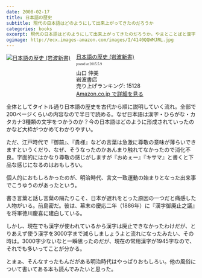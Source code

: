 ```yaml
---
date: 2008-02-17
title: 日本語の歴史
subtitle: 現代の日本語はどのようにして出来上がってきたのだろうか
categories: books
excerpt: 現代の日本語はどのようにして出来上がってきたのだろうか。やまとことばと漢字との出会い、日本語文の誕生、係り結びはなぜ消えたか、江戸言葉の登場、言文一致体を生み出すための苦闘…。
ogimage: http://ecx.images-amazon.com/images/I/4140QQWMJRL.jpg
---
```


<div class="azlink-box"><div class="azlink-image" style="float:left"><a href="http://www.amazon.co.jp/exec/obidos/ASIN/4004310180/warikiru-22/" name="azlinklink" target="_blank"><img src="http://ecx.images-amazon.com/images/I/4140QQWMJRL._SL160_.jpg" alt="日本語の歴史 (岩波新書)" style="border:none" /></a></div><div class="azlink-info" style="float:left;margin-left:15px;line-height:120%"><div class="azlink-name" style="margin-bottom:10px;line-height:120%"><a href="http://www.amazon.co.jp/exec/obidos/ASIN/4004310180/warikiru-22/" name="azlinklink" target="_blank">日本語の歴史 (岩波新書)</a><div class="azlink-powered-date" style="font-size:7pt;margin-top:5px;font-family:verdana;line-height:120%">posted at 2015.5.9</div></div><div class="azlink-detail">山口 仲美<br />岩波書店<br />売り上げランキング: 15128<br /></div><div class="azlink-link" style="margin-top:5px"><a href="http://www.amazon.co.jp/exec/obidos/ASIN/4004310180/warikiru-22/" target="_blank">Amazon.co.jp で詳細を見る</a></div></div><div class="azlink-footer" style="clear:left"></div></div>

全体としてタイトル通り日本語の歴史を古代から順に説明していく流れ。全部で200ページくらいの内容なので半日で読める。なぜ日本語は漢字・ひらがな・カタカナ3種類の文字をつかうのか？今の日本語はどのように形成されていったのかなど大枠がつかめてわかりやすい。

ただ、江戸時代で『御前』、『貴様』などの言葉は急激に尊敬の意味が薄らいできますというくだり、なぜ、そうなったのかあんまり触れてなかったので消化不良。字面的にはかなり尊敬の感じがしますが『おめぇー』『キサマ』と書くと下品な感じになるのはおもしろい。

個人的におもしろかったのが、明治時代、言文一致運動の始まりとなった出来事でこうゆうのがあったという。

書き言葉と話し言葉の隔たりこそ、日本が遅れをとった原因の一つだと痛感した人物がいる。前島密だ。彼は、幕末の慶応二年（1886年）に『漢字御廃止之議』を将軍徳川慶喜に建白している。

しかし、現在でも漢字が使われているから漢字は廃止できなかったわけだが、とりあえず使う漢字を3000字まで減らしましょうよと流れになったみたい、その時は。3000字少ないなと一瞬思ったのだが、現在の常用漢字が1945字なので、それでも多いってことが分かる。

とまぁ、そんなすったもんだがある明治時代はやっぱりおもしろい。他の風俗について書いてある本も読んでみたいと思った。